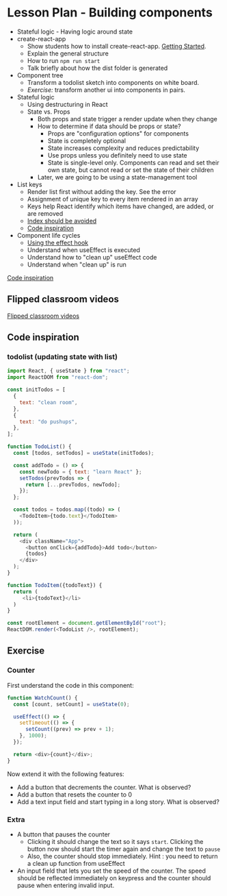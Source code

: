 # Lesson Plan - Building components

- Stateful logic - Having logic around state
- create-react-app
  - Show students how to install create-react-app. [Getting Started](https://create-react-app.dev/docs/getting-started).
  - Explain the general structure
  - How to run `npm run start`
  - Talk briefly about how the dist folder is generated
- Component tree
  - Transform a todolist sketch into components on white board.
  - _Exercise:_ transform another ui into components in pairs.
- Stateful logic
  - Using destructuring in React
  - State vs. Props
    - Both props and state trigger a render update when they change
    - How to determine if data should be props or state?
      - Props are "configuration options" for components
      - State is completely optional
      - State increases complexity and reduces predictability
      - Use props unless you definitely need to use state
      - State is single-level only. Components can read and set their own state, but cannot read or set the state of their children
    - Later, we are going to be using a state-management tool
- List keys
  - Render list first without adding the key. See the error
  - Assignment of unique key to every item rendered in an array
  - Keys help React identify which items have changed, are added, or are removed
  - [Index should be avoided](https://medium.com/@robinpokorny/index-as-a-key-is-an-anti-pattern-e0349aece318)
  - [Code inspiration](#todolist-updating-state-with-list)
- Component life cycles
  - [Using the effect hook](https://reactjs.org/docs/hooks-effect.html)
  - Understand when useEffect is executed
  - Understand how to "clean up" useEffect code
  - Understand when "clean up" is run

[Code inspiration](#counter)

## Flipped classroom videos

[Flipped classroom videos](./preparation.md#flipped-classroom-videos)

## Code inspiration

### todolist (updating state with list)

```js
import React, { useState } from "react";
import ReactDOM from "react-dom";

const initTodos = [
  {
    text: "clean room",
  },
  {
    text: "do pushups",
  },
];

function TodoList() {
  const [todos, setTodos] = useState(initTodos);

  const addTodo = () => {
    const newTodo = { text: "learn React" };
    setTodos(prevTodos => {
      return [...prevTodos, newTodo];
    });
  };

  const todos = todos.map((todo) => (
    <TodoItem>{todo.text}</TodoItem>
  ));

  return (
    <div className="App">
      <button onClick={addTodo}>Add todo</button>
      {todos}
    </div>
  );
}

function TodoItem({todoText}) {
  return (
     <li>{todoText}</li>
  )
}

const rootElement = document.getElementById("root");
ReactDOM.render(<TodoList />, rootElement);
```

## Exercise

### Counter

First understand the code in this component:

```js
function WatchCount() {
  const [count, setCount] = useState(0);

  useEffect(() => {
    setTimeout(() => {
      setCount((prev) => prev + 1);
    }, 1000);
  });

  return <div>{count}</div>;
}
```

Now extend it with the following features:

- Add a button that decrements the counter. What is observed?
- Add a button that resets the counter to 0
- Add a text input field and start typing in a long story. What is observed?

### Extra

- A button that pauses the counter
  - Clicking it should change the text so it says `start`. Clicking the button now should start the timer again and change the text to `pause`
  - Also, the counter should stop immediately. Hint : you need to return a clean up function from useEffect
- An input field that lets you set the speed of the counter. The speed should be reflected immediately on keypress and the counter should pause when entering invalid input.

